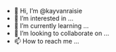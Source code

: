 - 👋 Hi, I’m @kayvanraisie
- 👀 I’m interested in ...
- 🌱 I’m currently learning ...
- 💞️ I’m looking to collaborate on ...
- 📫 How to reach me ...

<!---
kayvanraisie/kayvanraisie is a ✨ special ✨ repository because its `README.md` (this file) appears on your GitHub profile.
You can click the Preview link to take a look at your changes.
--->
